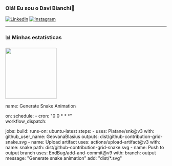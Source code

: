 
### Olá! Eu sou o Davi Bianchi👋

[![Linkedln](https://img.shields.io/badge/LinkedIn-0077B5?style=for-the-badge&logo=linkedin&logoColor=white)](https://www.linkedin.com/in/davi-bianchi-ayres-656783356/)
[![Instagram](https://img.shields.io/badge/Instagram-E4405F?style=for-the-badge&logo=instagram&logoColor=white
)](https://www.instagram.com/davi_bianchiayres/)

---

<h3 align=>📊 Minhas estatísticas</h3>
<p align=>
  <img 
    height="160" 
    src="https://github-readme-stats.vercel.app/api/top-langs/?username=Davibianchi01&theme=tokyonight&layout=compact&custom_title=Linguagens&langs_count=9" 
  />
</p>


name: Generate Snake Animation

on:
  schedule:
    - cron: "0 0 * * *"  
  workflow_dispatch:

jobs:
  build:
    runs-on: ubuntu-latest
    steps:
      - uses: Platane/snk@v3
        with:
          github_user_name: GeovanaBlasius
          outputs: dist/github-contribution-grid-snake.svg
      - name: Upload artifact
        uses: actions/upload-artifact@v3
        with:
          name: snake
          path: dist/github-contribution-grid-snake.svg
      - name: Push to output branch
        uses: EndBug/add-and-commit@v9
        with:
          branch: output
          message: "Generate snake animation"
          add: "dist/*.svg"

